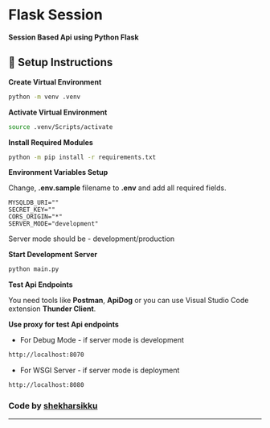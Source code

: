 # **Flask Session**

**Session Based Api using Python Flask**

## 🚀 Setup Instructions

**Create Virtual Environment**

```bash
python -m venv .venv
```

**Activate Virtual Environment**

```bash
source .venv/Scripts/activate
```

**Install Required Modules**

```bash
python -m pip install -r requirements.txt
```

**Environment Variables Setup**

Change, **.env.sample** filename to **.env** and add all required fields.

```env
MYSQLDB_URI=""
SECRET_KEY=""
CORS_ORIGIN="*"
SERVER_MODE="development"
```

Server mode should be - development/production

**Start Development Server**

```bash
python main.py
```

**Test Api Endpoints**

You need tools like **Postman**, **ApiDog** or you can use Visual Studio Code extension **Thunder Client**.

**Use proxy for test Api endpoints**

- For Debug Mode - if server mode is development

```bash
http://localhost:8070
```

- For WSGI Server - if server mode is deployment

```bash
http://localhost:8080
```

### **Code by [shekharsikku](https://linkedin.com/in/shekharsikku)**

---
